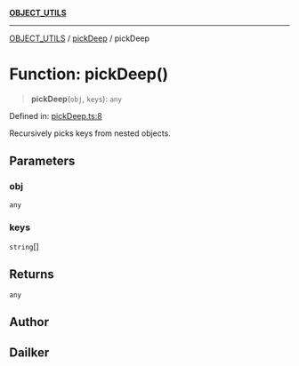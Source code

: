 [**OBJECT_UTILS**](../../README.md)

***

[OBJECT_UTILS](../../README.md) / [pickDeep](../README.md) / pickDeep

# Function: pickDeep()

> **pickDeep**(`obj`, `keys`): `any`

Defined in: [pickDeep.ts:8](https://github.com/dailker/everyutil/blob/8ebd741383aff061deffff96bf58a9059d1b9944/src/object/pickDeep.ts#L8)

Recursively picks keys from nested objects.

## Parameters

### obj

`any`

### keys

`string`[]

## Returns

`any`

## Author

## Dailker
